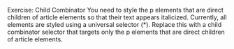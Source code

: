 Exercise: Child Combinator
You need to style the p elements that are direct children of article elements so that their text appears italicized. Currently, all elements are styled using a universal selector (\*). Replace this with a child combinator selector that targets only the p elements that are direct children of article elements.
